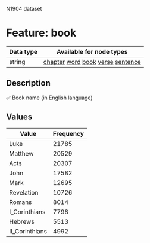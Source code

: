 <p>N1904 dataset</p>

<h1>Feature: book</h1>

<table>
<thead>
<tr>
  <th>Data type</th>
  <th>Available for node types</th>
</tr>
</thead>
<tbody>
<tr>
  <td>string</td>
  <td><A HREF="featurebynodetype.md#chapter">chapter</A> <A HREF="featurebynodetype.md#word">word</A> <A HREF="featurebynodetype.md#book">book</A> <A HREF="featurebynodetype.md#verse">verse</A> <A HREF="featurebynodetype.md#sentence">sentence</A></td>
</tr>
</tbody>
</table>

<h2>Description</h2>

<p>✅ Book name (in English language)</p>

<h2>Values</h2>

<table>
<thead>
<tr>
  <th>Value</th>
  <th>Frequency</th>
</tr>
</thead>
<tbody>
<tr>
  <td>Luke</td>
  <td>21785</td>
</tr>
<tr>
  <td>Matthew</td>
  <td>20529</td>
</tr>
<tr>
  <td>Acts</td>
  <td>20307</td>
</tr>
<tr>
  <td>John</td>
  <td>17582</td>
</tr>
<tr>
  <td>Mark</td>
  <td>12695</td>
</tr>
<tr>
  <td>Revelation</td>
  <td>10726</td>
</tr>
<tr>
  <td>Romans</td>
  <td>8014</td>
</tr>
<tr>
  <td>I_Corinthians</td>
  <td>7798</td>
</tr>
<tr>
  <td>Hebrews</td>
  <td>5513</td>
</tr>
<tr>
  <td>II_Corinthians</td>
  <td>4992</td>
</tr>
</tbody>
</table>
